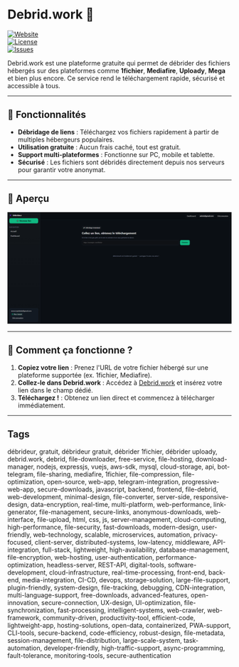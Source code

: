 # Debrid.work 🚀  
[![Website](https://img.shields.io/website?url=https://debrid.work&style=flat-square)](https://debrid.work)  
[![License](https://img.shields.io/github/license/Rams25/debrid.work?style=flat-square)](LICENSE)  
[![Issues](https://img.shields.io/github/issues/Rams25/debrid.work?style=flat-square)](https://github.com/Rams25/debrid.work/issues)  

Debrid.work est une plateforme gratuite qui permet de débrider des fichiers hébergés sur des plateformes comme **1fichier**, **Mediafire**, **Uploady**, **Mega** et bien plus encore. Ce service rend le téléchargement rapide, sécurisé et accessible à tous.

---

## 🌟 Fonctionnalités

- **Débridage de liens** : Téléchargez vos fichiers rapidement à partir de multiples hébergeurs populaires.  
- **Utilisation gratuite** : Aucun frais caché, tout est gratuit.  
- **Support multi-plateformes** : Fonctionne sur PC, mobile et tablette.  
- **Sécurisé** : Les fichiers sont débridés directement depuis nos serveurs pour garantir votre anonymat.

---

## 📸 Aperçu
<img src="debridwork.png" alt="Aperçu de Debrid.work" style="max-width: 100%;">

---

## 🚀 Comment ça fonctionne ?

1. **Copiez votre lien** : Prenez l'URL de votre fichier hébergé sur une plateforme supportée (ex. 1fichier, Mediafire).  
2. **Collez-le dans Debrid.work** : Accédez à [Debrid.work](https://debrid.work) et insérez votre lien dans le champ dédié.  
3. **Téléchargez !** : Obtenez un lien direct et commencez à télécharger immédiatement.  

---

## Tags

débrideur, gratuit, débrideur gratuit, débrider 1fichier, débrider uploady, debrid.work, debrid, file-downloader, free-service, file-hosting, download-manager, nodejs, expressjs, vuejs, aws-sdk, mysql, cloud-storage, api, bot-telegram, file-sharing, mediafire, 1fichier, file-compression, file-optimization, open-source, web-app, telegram-integration, progressive-web-app, secure-downloads, javascript, backend, frontend, file-debrid, web-development, minimal-design, file-converter, server-side, responsive-design, data-encryption, real-time, multi-platform, web-performance, link-generator, file-management, secure-links, anonymous-downloads, web-interface, file-upload, html, css, js, server-management, cloud-computing, high-performance, file-security, fast-downloads, modern-design, user-friendly, web-technology, scalable, microservices, automation, privacy-focused, client-server, distributed-systems, low-latency, middleware, API-integration, full-stack, lightweight, high-availability, database-management, file-encryption, web-hosting, user-authentication, performance-optimization, headless-server, REST-API, digital-tools, software-development, cloud-infrastructure, real-time-processing, front-end, back-end, media-integration, CI-CD, devops, storage-solution, large-file-support, plugin-friendly, system-design, file-tracking, debugging, CDN-integration, multi-language-support, free-downloads, advanced-features, open-innovation, secure-connection, UX-design, UI-optimization, file-synchronization, fast-processing, intelligent-systems, web-crawler, web-framework, community-driven, productivity-tool, efficient-code, lightweight-app, hosting-solutions, open-data, containerized, PWA-support, CLI-tools, secure-backend, code-efficiency, robust-design, file-metadata, session-management, file-distribution, large-scale-system, task-automation, developer-friendly, high-traffic-support, async-programming, fault-tolerance, monitoring-tools, secure-authentication
